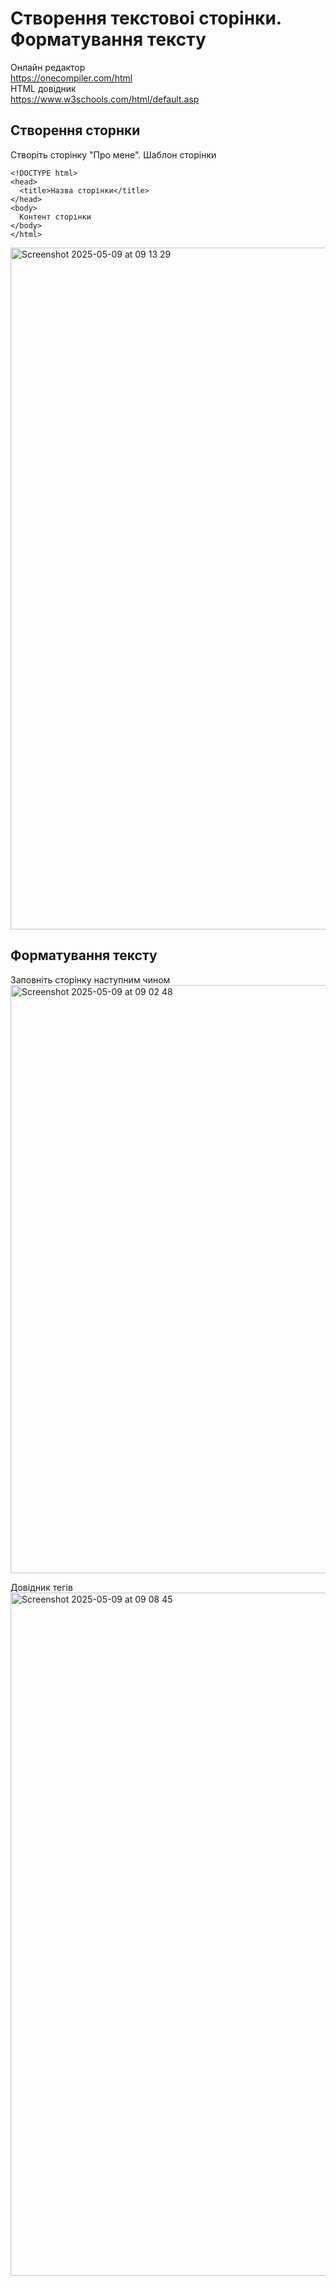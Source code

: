 # Створення текстовоі сторінки. Форматування тексту
Онлайн редактор  
https://onecompiler.com/html  
HTML довідник  
https://www.w3schools.com/html/default.asp  

## Створення сторнки

Створіть сторінку "Про мене". Шаблон сторінки

    <!DOCTYPE html>
    <head>
      <title>Назва сторінки</title>
    </head>
    <body>
      Контент сторінки
    </body>
    </html>

<img width="1091" alt="Screenshot 2025-05-09 at 09 13 29" src="https://github.com/user-attachments/assets/7fcc2483-bcec-4fc5-9986-cdbf013c8aeb" />


## Форматування тексту
Заповніть сторінку наступним чином
<img width="941" alt="Screenshot 2025-05-09 at 09 02 48" src="https://github.com/user-attachments/assets/8cdd020a-ed6d-4ab0-a50f-af86a56fa991" />

Довідник тегів  
<img width="1093" alt="Screenshot 2025-05-09 at 09 08 45" src="https://github.com/user-attachments/assets/714bb668-f0f8-4755-975d-a5b277425b60" />

